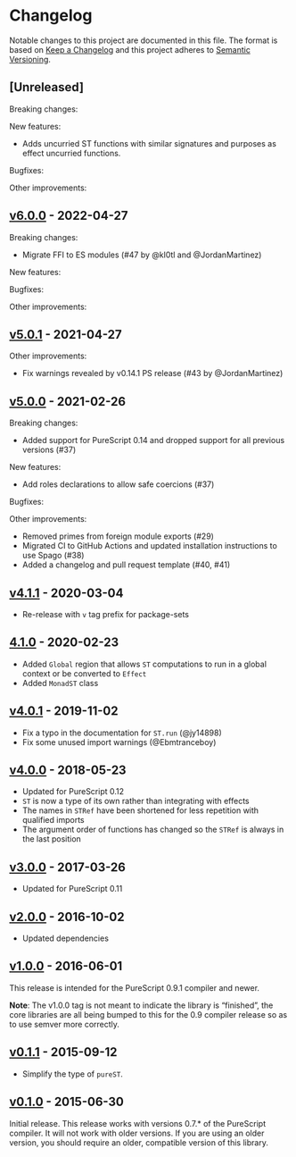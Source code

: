 # Changelog

Notable changes to this project are documented in this file. The format is based on [Keep a Changelog](https://keepachangelog.com/en/1.0.0/) and this project adheres to [Semantic Versioning](https://semver.org/spec/v2.0.0.html).

## [Unreleased]

Breaking changes:

New features:
- Adds uncurried ST functions with similar signatures and purposes as effect uncurried functions.

Bugfixes:

Other improvements:

## [v6.0.0](https://github.com/purescript/purescript-st/releases/tag/v6.0.0) - 2022-04-27

Breaking changes:
- Migrate FFI to ES modules (#47 by @kl0tl and @JordanMartinez)

New features:

Bugfixes:

Other improvements:

## [v5.0.1](https://github.com/purescript/purescript-st/releases/tag/v5.0.1) - 2021-04-27

Other improvements:
- Fix warnings revealed by v0.14.1 PS release (#43 by @JordanMartinez)

## [v5.0.0](https://github.com/purescript/purescript-st/releases/tag/v5.0.0) - 2021-02-26

Breaking changes:
- Added support for PureScript 0.14 and dropped support for all previous versions (#37)

New features:
- Add roles declarations to allow safe coercions (#37)

Bugfixes:

Other improvements:
- Removed primes from foreign module exports (#29) 
- Migrated CI to GitHub Actions and updated installation instructions to use Spago (#38)
- Added a changelog and pull request template (#40, #41)

## [v4.1.1](https://github.com/purescript/purescript-st/releases/tag/v4.1.1) - 2020-03-04

- Re-release with `v` tag prefix for package-sets

## [4.1.0](https://github.com/purescript/purescript-st/releases/tag/4.1.0) - 2020-02-23

- Added `Global` region that allows `ST` computations to run in a global context or be converted to `Effect`
- Added `MonadST` class

## [v4.0.1](https://github.com/purescript/purescript-st/releases/tag/v4.0.1) - 2019-11-02

- Fix a typo in the documentation for `ST.run` (@jy14898)
- Fix some unused import warnings (@Ebmtranceboy)

## [v4.0.0](https://github.com/purescript/purescript-st/releases/tag/v4.0.0) - 2018-05-23

- Updated for PureScript 0.12
- `ST` is now a type of its own rather than integrating with effects
- The names in `STRef` have been shortened for less repetition with qualified imports
- The argument order of functions has changed so the `STRef` is always in the last position

## [v3.0.0](https://github.com/purescript/purescript-st/releases/tag/v3.0.0) - 2017-03-26

- Updated for PureScript 0.11

## [v2.0.0](https://github.com/purescript/purescript-st/releases/tag/v2.0.0) - 2016-10-02

- Updated dependencies

## [v1.0.0](https://github.com/purescript/purescript-st/releases/tag/v1.0.0) - 2016-06-01

This release is intended for the PureScript 0.9.1 compiler and newer.

**Note**: The v1.0.0 tag is not meant to indicate the library is “finished”, the core libraries are all being bumped to this for the 0.9 compiler release so as to use semver more correctly.

## [v0.1.1](https://github.com/purescript/purescript-st/releases/tag/v0.1.1) - 2015-09-12

- Simplify the type of `pureST`.

## [v0.1.0](https://github.com/purescript/purescript-st/releases/tag/v0.1.0) - 2015-06-30

Initial release. This release works with versions 0.7.\* of the PureScript compiler. It will not work with older versions. If you are using an older version, you should require an older, compatible version of this library.
